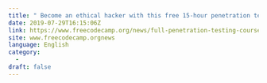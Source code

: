 ```yaml
---
title: " Become an ethical hacker with this free 15-hour penetration testing course "
date: 2019-07-29T16:15:06Z
link: https://www.freecodecamp.org/news/full-penetration-testing-course/?utm_medium=RSS&utm_source=news.12bit.vn
site: www.freecodecamp.orgnews
language: English
category:
  -   
draft: false
---
```

